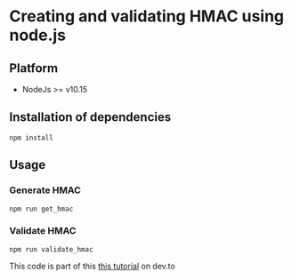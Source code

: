 # Creating and validating HMAC using node.js

## Platform
- NodeJs >= v10.15

## Installation of dependencies

```
npm install
```

## Usage

### Generate HMAC
```
npm run get_hmac
```

### Validate HMAC
```
npm run validate_hmac
```

This code is part of this [this tutorial](https://dev.to/glaubermagal/ensuring-integrity-authenticity-and-non-repudiation-in-data-transmission-using-node-js-2bha) on dev.to
